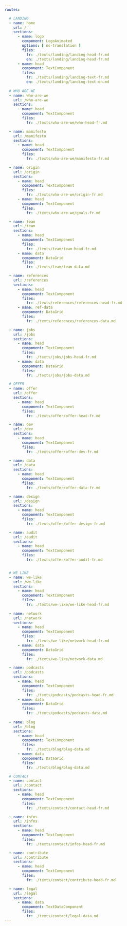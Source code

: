 ```yaml
---
routes: 

  # LANDING
  - name: home 
    url: /
    sections: 
      - name: logo
        component: LogoAnimated
        options: [ no-translation ]
        files:
          fr: ./texts/landing/landing-head-fr.md
          en: ./texts/landing/landing-head-fr.md
      - name: head
        component: TextComponent
        files:
          fr: ./texts/landing/landing-text-fr.md
          en: ./texts/landing/landing-text-en.md
  
  # WHO ARE WE
  - name: who-are-we
    url: /who-are-we
    sections: 
      - name: head
        component: TextComponent
        files:
          fr: ./texts/who-are-we/who-head-fr.md

  - name: manifesto
    url: /manifesto
    sections: 
      - name: head
        component: TextComponent
        files:
          fr: ./texts/who-are-we/manifesto-fr.md

  - name: origin
    url: /origin
    sections: 
      - name: head
        component: TextComponent
        files:
          fr: ./texts/who-are-we/origin-fr.md
      - name: head
        component: TextComponent
        files:
          fr: ./texts/who-are-we/goals-fr.md

  - name: team 
    url: /team
    sections: 
      - name: head
        component: TextComponent
        files:
          fr: ./texts/team/team-head-fr.md
      - name: data
        component: DataGrid
        files:
          fr: ./texts/team/team-data.md

  - name: references
    url: /references
    sections: 
      - name: head
        component: TextComponent
        files:
          fr: ./texts/references/references-head-fr.md
      - name: ref-data
        component: DataGrid
        files:
          fr: ./texts/references/references-data.md

  - name: jobs 
    url: /jobs
    sections: 
      - name: head
        component: TextComponent
        files:
          fr: ./texts/jobs/jobs-head-fr.md
      - name: data
        component: DataGrid
        files:
          fr: ./texts/jobs/jobs-data.md

  # OFFER
  - name: offer
    url: /offer
    sections: 
      - name: head
        component: TextComponent
        files:
          fr: ./texts/offer/offer-head-fr.md

  - name: dev
    url: /dev
    sections: 
      - name: head
        component: TextComponent
        files:
          fr: ./texts/offer/offer-dev-fr.md

  - name: data
    url: /data
    sections: 
      - name: head
        component: TextComponent
        files:
          fr: ./texts/offer/offer-data-fr.md

  - name: design
    url: /design
    sections: 
      - name: head
        component: TextComponent
        files:
          fr: ./texts/offer/offer-design-fr.md

  - name: audit
    url: /audit
    sections: 
      - name: head
        component: TextComponent
        files:
          fr: ./texts/offer/offer-audit-fr.md


  # WE LIKE
  - name: we-like
    url: /we-like
    sections: 
      - name: head
        component: TextComponent
        files:
          fr: ./texts/we-like/we-like-head-fr.md
  
  - name: network
    url: /network
    sections: 
      - name: head
        component: TextComponent
        files:
          fr: ./texts/we-like/network-head-fr.md
      - name: data
        component: DataGrid
        files:
          fr: ./texts/we-like/network-data.md

  - name: podcasts
    url: /podcasts
    sections:
      - name: head
        component: TextComponent
        files:
          fr: ./texts/podcasts/podcasts-head-fr.md
      - name: data
        component: DataGrid
        files:
          fr: ./texts/podcasts/podcasts-data.md
  
  - name: blog
    url: /blog
    sections: 
      - name: head
        component: TextComponent
        files:
          fr: ./texts/blog/blog-data.md
      - name: data
        component: DataGrid
        files:
          fr: ./texts/blog/blog-data.md

  # CONTACT
  - name: contact
    url: /contact
    sections: 
      - name: head
        component: TextComponent
        files:
          fr: ./texts/contact/contact-head-fr.md

  - name: infos
    url: /infos
    sections: 
      - name: head
        component: TextComponent
        files:
          fr: ./texts/contact/infos-head-fr.md

  - name: contribute
    url: /contribute
    sections: 
      - name: head
        component: TextComponent
        files:
          fr: ./texts/contact/contribute-head-fr.md

  - name: legal
    url: /legal
    sections: 
      - name: data
        component: TextDataComponent
        files:
          fr: ./texts/contact/legal-data.md
--- 
```

